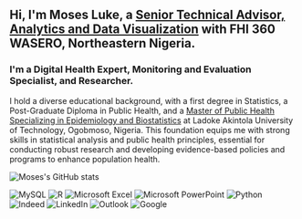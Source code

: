 <!-- Level 1: Bio and Stats -->

## Hi, I'm Moses Luke, a [Senior Technical Advisor, Analytics and Data Visualization](https://www.fhi360.org/) with FHI 360 WASERO, Northeastern Nigeria.<br/> 

### I'm a Digital Health Expert, Monitoring and Evaluation Specialist, and Researcher.<br/>

I hold a diverse educational background, with a first degree in Statistics, a Post-Graduate Diploma in Public Health, and a [Master of Public Health Specializing in Epidemiology and Biostatistics](https://eportal.lautech.edu.ng/) at Ladoke Akintola University of Technology, Ogobmoso, Nigeria. This foundation equips me with strong skills in statistical analysis and public health principles, essential for conducting robust research and developing evidence-based policies and programs to enhance population health.<br/>

![Moses's GitHub stats](https://github-readme-stats.vercel.app/api?username=Moses-L&show_icons=true&theme=radical)

![MySQL](https://img.shields.io/badge/mysql-4479A1.svg?style=for-the-badge&logo=mysql&logoColor=white)      ![R](https://img.shields.io/badge/r-%23276DC3.svg?style=for-the-badge&logo=r&logoColor=white)     ![Microsoft Excel](https://img.shields.io/badge/Microsoft_Excel-217346?style=for-the-badge&logo=microsoft-excel&logoColor=white)     ![Microsoft PowerPoint](https://img.shields.io/badge/Microsoft_PowerPoint-B7472A?style=for-the-badge&logo=microsoft-powerpoint&logoColor=white)
![Python](https://img.shields.io/badge/python-3670A0?style=for-the-badge&logo=python&logoColor=ffdd54)       ![Indeed](https://img.shields.io/badge/indeed-003A9B?style=for-the-badge&logo=indeed&logoColor=white)       ![LinkedIn](https://img.shields.io/badge/linkedin-%230077B5.svg?style=for-the-badge&logo=linkedin&logoColor=white)      ![Outlook](https://img.shields.io/badge/Microsoft_Outlook-0078D4?style=for-the-badge&logo=microsoft-outlook&logoColor=white)      ![Google](https://img.shields.io/badge/google-4285F4?style=for-the-badge&logo=google&logoColor=white)
